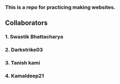 ### This is a repo for practicing making websites.
## Collaborators
### 1. Swastik Bhattacharya
### 2. Darkstrike03
### 3. Tanish kami
### 4. Kamaldeep21
